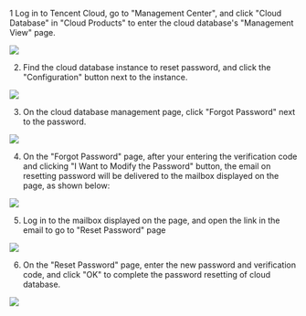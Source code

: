 1 Log in to Tencent Cloud, go to "Management Center", and click "Cloud Database" in "Cloud Products" to enter the cloud database's "Management View" page.

![](https://qzonestyle.gtimg.cn/qzone/vas/opensns/res/img/cdb_login1.png)

2. Find the cloud database instance to reset password, and click the "Configuration" button next to the instance.

![](https://qzonestyle.gtimg.cn/qzone/vas/opensns/res/img/cdb_passwdrs.png)


3. On the cloud database management page, click "Forgot Password" next to the password.

![](https://qzonestyle.gtimg.cn/qzone/vas/opensns/res/img/cdb_fpasswdrs.png)

4. On the "Forgot Password" page, after your entering the verification code and clicking "I Want to Modify the Password" button, the email on resetting password will be delivered to the mailbox displayed on the page, as shown below:

![](https://qzonestyle.gtimg.cn/qzone/vas/opensns/res/img/cdb_fpasswdrs2.png)

5. Log in to the mailbox displayed on the page, and open the link in the email to go to "Reset Password" page

![](https://qzonestyle.gtimg.cn/qzone/vas/opensns/res/img/cdb_email.png)

6. On the "Reset Password" page, enter the new password and verification code, and click "OK" to complete the password resetting of cloud database.

![](https://qzonestyle.gtimg.cn/qzone/vas/opensns/res/img/cdb_passwdrs2.png)
